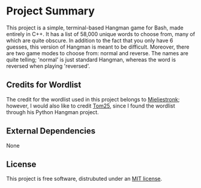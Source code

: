 # Project Summary
This project is a simple, terminal-based Hangman game for Bash, made entirely in C++. It has a list of 58,000 unique words to choose from, many of which are quite obscure. In addition to the fact that you only have 6 guesses, this version of Hangman is meant to be difficult. Moreover, there are two game modes to choose from: normal and reverse. The names are quite telling; 'normal' is just standard Hangman, whereas the word is reversed when playing 'reversed'.

## Credits for Wordlist
The credit for the wordlist used in this project belongs to [Mieliestronk](http://www.mieliestronk.com/wordlist.html); however, I would also like to credit [Tom25](https://github.com/Tom25), since I found the wordlist through his Python Hangman project.

## External Dependencies
None

## License
This project is free software, distrubuted under an [MIT license](https://opensource.org/licenses/MIT). <br />

